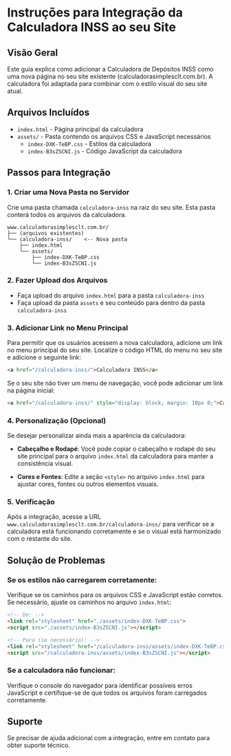 # Instruções para Integração da Calculadora INSS ao seu Site

## Visão Geral
Este guia explica como adicionar a Calculadora de Depósitos INSS como uma nova página no seu site existente (calculadorasimplesclt.com.br). A calculadora foi adaptada para combinar com o estilo visual do seu site atual.

## Arquivos Incluídos
- `index.html` - Página principal da calculadora
- `assets/` - Pasta contendo os arquivos CSS e JavaScript necessários
  - `index-DXK-TeBP.css` - Estilos da calculadora
  - `index-B3sZSCNI.js` - Código JavaScript da calculadora

## Passos para Integração

### 1. Criar uma Nova Pasta no Servidor
Crie uma pasta chamada `calculadora-inss` na raiz do seu site. Esta pasta conterá todos os arquivos da calculadora.

```
www.calculadorasimplesclt.com.br/
├── (arquivos existentes)
└── calculadora-inss/    <-- Nova pasta
    ├── index.html
    └── assets/
        ├── index-DXK-TeBP.css
        └── index-B3sZSCNI.js
```

### 2. Fazer Upload dos Arquivos
- Faça upload do arquivo `index.html` para a pasta `calculadora-inss`
- Faça upload da pasta `assets` e seu conteúdo para dentro da pasta `calculadora-inss`

### 3. Adicionar Link no Menu Principal
Para permitir que os usuários acessem a nova calculadora, adicione um link no menu principal do seu site. Localize o código HTML do menu no seu site e adicione o seguinte link:

```html
<a href="/calculadora-inss/">Calculadora INSS</a>
```

Se o seu site não tiver um menu de navegação, você pode adicionar um link na página inicial:

```html
<a href="/calculadora-inss/" style="display: block; margin: 10px 0;">Calculadora de Depósitos INSS</a>
```

### 4. Personalização (Opcional)
Se desejar personalizar ainda mais a aparência da calculadora:

- **Cabeçalho e Rodapé**: Você pode copiar o cabeçalho e rodapé do seu site principal para o arquivo `index.html` da calculadora para manter a consistência visual.

- **Cores e Fontes**: Edite a seção `<style>` no arquivo `index.html` para ajustar cores, fontes ou outros elementos visuais.

### 5. Verificação
Após a integração, acesse a URL `www.calculadorasimplesclt.com.br/calculadora-inss/` para verificar se a calculadora está funcionando corretamente e se o visual está harmonizado com o restante do site.

## Solução de Problemas

### Se os estilos não carregarem corretamente:
Verifique se os caminhos para os arquivos CSS e JavaScript estão corretos. Se necessário, ajuste os caminhos no arquivo `index.html`:

```html
<!-- De: -->
<link rel="stylesheet" href="./assets/index-DXK-TeBP.css">
<script src="./assets/index-B3sZSCNI.js"></script>

<!-- Para (se necessário): -->
<link rel="stylesheet" href="/calculadora-inss/assets/index-DXK-TeBP.css">
<script src="/calculadora-inss/assets/index-B3sZSCNI.js"></script>
```

### Se a calculadora não funcionar:
Verifique o console do navegador para identificar possíveis erros JavaScript e certifique-se de que todos os arquivos foram carregados corretamente.

## Suporte
Se precisar de ajuda adicional com a integração, entre em contato para obter suporte técnico.
